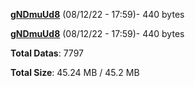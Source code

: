 [**gNDmuUd8**](/data/gNDmuUd8.txt) (08/12/22 - 17:59)- 440 bytes

[**gNDmuUd8**](/data/gNDmuUd8.txt) (08/12/22 - 17:59)- 440 bytes

**Total Datas**: 7797

**Total Size**: 45.24 MB / 45.2 MB